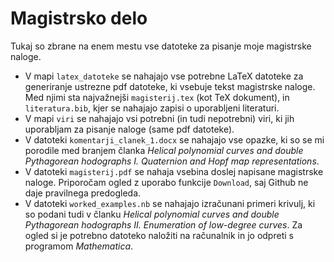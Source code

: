 # Magistrsko delo
Tukaj so zbrane na enem mestu vse datoteke za pisanje moje magistrske naloge.
- V mapi `latex_datoteke` se nahajajo vse potrebne LaTeX datoteke za generiranje ustrezne pdf datoteke, ki vsebuje tekst magistrske naloge. Med njimi sta najvažnejši `magisterij.tex` (kot TeX dokument), in `literatura.bib`, kjer se nahajajo zapisi o uporabljeni literaturi.
- V mapi `viri` se nahajajo vsi potrebni (in tudi nepotrebni) viri, ki jih uporabljam za pisanje naloge (same pdf datoteke).
- V datoteki `komentarji_clanek_1.docx` se nahajajo vse opazke, ki so se mi porodile med branjem članka *Helical polynomial curves and double Pythagorean
hodographs I. Quaternion and Hopf map representations*.
- V datoteki `magisterij.pdf` se nahaja vsebina doslej napisane magistrske naloge. Priporočam ogled z uporabo funkcije `Download`, saj Github ne daje pravilnega predogleda.
- V datoteki `worked_examples.nb` se nahajajo izračunani primeri krivulj, ki so podani tudi v članku *Helical polynomial curves and double Pythagorean
hodographs II. Enumeration of low-degree curves*. Za ogled si je potrebno datoteko naložiti na računalnik in jo odpreti s programom *Mathematica*.